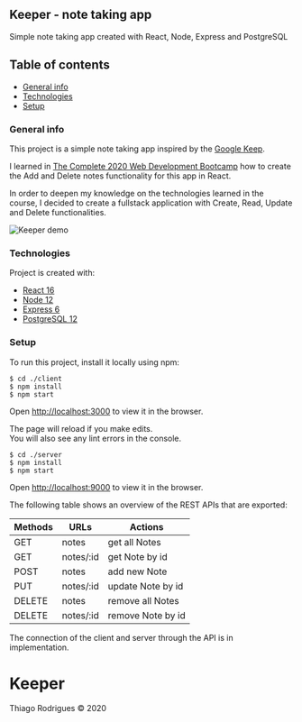 ## Keeper - note taking app

Simple note taking app created with React, Node, Express and PostgreSQL

## Table of contents

- [General info](#general-info)
- [Technologies](#technologies)
- [Setup](#setup)

### General info

This project is a simple note taking app inspired by the [Google Keep](https://keep.google.com/).

I learned in [The Complete 2020 Web Development Bootcamp](https://www.udemy.com/course/the-complete-web-development-bootcamp/) how to create the Add and Delete notes functionality for this app in React.

In order to deepen my knowledge on the technologies learned in the course, I decided to create a fullstack application with Create, Read, Update and Delete functionalities.

![Keeper demo](https://user-images.githubusercontent.com/24622893/95029982-8a419100-0682-11eb-83ff-583dec062686.png)


### Technologies

Project is created with:

- [React 16](https://reactjs.org/)
- [Node 12](https://nodejs.org/en/)
- [Express 6](https://expressjs.com/pt-br/)
- [PostgreSQL 12](https://www.postgresql.org/)

### Setup

To run this project, install it locally using npm:

```
$ cd ./client
$ npm install
$ npm start
```

Open [http://localhost:3000](http://localhost:3000) to view it in the browser.

The page will reload if you make edits.<br />
You will also see any lint errors in the console.

```
$ cd ./server
$ npm install
$ npm start
```

Open [http://localhost:9000](http://localhost:9000) to view it in the browser.

The following table shows an overview of the REST APIs that are exported:

| Methods | URLs      | Actions           |
| ------- | --------- | ----------------- |
| GET     | notes     | get all Notes     |
| GET     | notes/:id | get Note by id    |
| POST    | notes     | add new Note      |
| PUT     | notes/:id | update Note by id |
| DELETE  | notes     | remove all Notes  |
| DELETE  | notes/:id | remove Note by id |

The connection of the client and server through the API is in implementation.

# Keeper

Thiago Rodrigues © 2020
